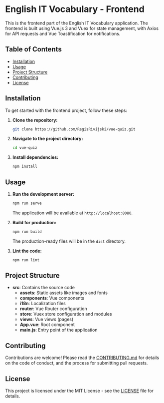 # English IT Vocabulary - Frontend

This is the frontend part of the English IT Vocabulary application. The frontend is built using Vue.js 3 and Vuex for state management, with Axios for API requests and Vue Toastification for notifications.

## Table of Contents

- [Installation](#installation)
- [Usage](#usage)
- [Project Structure](#project-structure)
- [Contributing](#contributing)
- [License](#license)

## Installation

To get started with the frontend project, follow these steps:

1. **Clone the repository:**

    ```sh
    git clone https://github.com/RegisRivijski/vue-quiz.git
    ```

2. **Navigate to the project directory:**

    ```sh
    cd vue-quiz
    ```

3. **Install dependencies:**

    ```sh
    npm install
    ```

## Usage

1. **Run the development server:**

    ```sh
    npm run serve
    ```

   The application will be available at `http://localhost:8080`.

2. **Build for production:**

    ```sh
    npm run build
    ```

   The production-ready files will be in the `dist` directory.

3. **Lint the code:**

    ```sh
    npm run lint
    ```

## Project Structure

- **src**: Contains the source code
    - **assets**: Static assets like images and fonts
    - **components**: Vue components
    - **i18n**: Localization files
    - **router**: Vue Router configuration
    - **store**: Vuex store configuration and modules
    - **views**: Vue views (pages)
    - **App.vue**: Root component
    - **main.js**: Entry point of the application

## Contributing

Contributions are welcome! Please read the [CONTRIBUTING.md](CONTRIBUTING.md) for details on the code of conduct, and the process for submitting pull requests.

## License

This project is licensed under the MIT License - see the [LICENSE](LICENSE) file for details.
